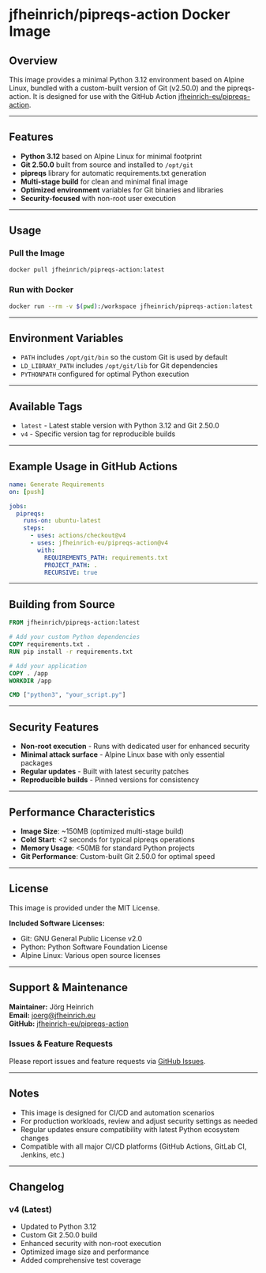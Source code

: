 # jfheinrich/pipreqs-action Docker Image

## Overview

This image provides a minimal Python 3.12 environment based on Alpine Linux, bundled with a custom-built version of Git (v2.50.0) and the pipreqs-action. It is designed for use with the GitHub Action [jfheinrich-eu/pipreqs-action](https://github.com/jfheinrich-eu/pipreqs-action).

---

## Features

- **Python 3.12** based on Alpine Linux for minimal footprint
- **Git 2.50.0** built from source and installed to `/opt/git`
- **pipreqs** library for automatic requirements.txt generation
- **Multi-stage build** for clean and minimal final image
- **Optimized environment** variables for Git binaries and libraries
- **Security-focused** with non-root user execution

---

## Usage

### Pull the Image

```sh
docker pull jfheinrich/pipreqs-action:latest
```

### Run with Docker

```sh
docker run --rm -v $(pwd):/workspace jfheinrich/pipreqs-action:latest
```

---

## Environment Variables

- `PATH` includes `/opt/git/bin` so the custom Git is used by default
- `LD_LIBRARY_PATH` includes `/opt/git/lib` for Git dependencies
- `PYTHONPATH` configured for optimal Python execution

---

## Available Tags

- `latest` - Latest stable version with Python 3.12 and Git 2.50.0
- `v4` - Specific version tag for reproducible builds

---

## Example Usage in GitHub Actions

```yaml
name: Generate Requirements
on: [push]

jobs:
  pipreqs:
    runs-on: ubuntu-latest
    steps:
      - uses: actions/checkout@v4
      - uses: jfheinrich-eu/pipreqs-action@v4
        with:
          REQUIREMENTS_PATH: requirements.txt
          PROJECT_PATH: .
          RECURSIVE: true
```

---

## Building from Source

```dockerfile
FROM jfheinrich/pipreqs-action:latest

# Add your custom Python dependencies
COPY requirements.txt .
RUN pip install -r requirements.txt

# Add your application
COPY . /app
WORKDIR /app

CMD ["python3", "your_script.py"]
```

---

## Security Features

- **Non-root execution** - Runs with dedicated user for enhanced security
- **Minimal attack surface** - Alpine Linux base with only essential packages
- **Regular updates** - Built with latest security patches
- **Reproducible builds** - Pinned versions for consistency

---

## Performance Characteristics

- **Image Size**: ~150MB (optimized multi-stage build)
- **Cold Start**: <2 seconds for typical pipreqs operations
- **Memory Usage**: <50MB for standard Python projects
- **Git Performance**: Custom-built Git 2.50.0 for optimal speed

---

## License

This image is provided under the MIT License.

**Included Software Licenses:**
- Git: GNU General Public License v2.0
- Python: Python Software Foundation License  
- Alpine Linux: Various open source licenses

---

## Support & Maintenance

**Maintainer:** Jörg Heinrich  
**Email:** [joerg@jfheinrich.eu](mailto:joerg@jfheinrich.eu)  
**GitHub:** [jfheinrich-eu/pipreqs-action](https://github.com/jfheinrich-eu/pipreqs-action)

### Issues & Feature Requests

Please report issues and feature requests via [GitHub Issues](https://github.com/jfheinrich-eu/pipreqs-action/issues).

---

## Notes

- This image is designed for CI/CD and automation scenarios
- For production workloads, review and adjust security settings as needed
- Regular updates ensure compatibility with latest Python ecosystem changes
- Compatible with all major CI/CD platforms (GitHub Actions, GitLab CI, Jenkins, etc.)

---

## Changelog

### v4 (Latest)
- Updated to Python 3.12
- Custom Git 2.50.0 build
- Enhanced security with non-root execution
- Optimized image size and performance
- Added comprehensive test coverage
